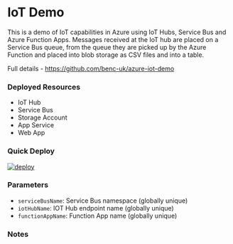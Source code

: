# IoT Demo
This is a demo of IoT capabilities in Azure using IoT Hubs, Service Bus and Azure Function Apps.
Messages received at the IoT hub are placed on a Service Bus queue, from the queue they are picked up by the Azure Function and placed into blob storage as CSV files and into a table. 

Full details - https://github.com/benc-uk/azure-iot-demo

### Deployed Resources
- IoT Hub
- Service Bus
- Storage Account
- App Service
- Web App

### Quick Deploy
[![deploy](https://user-images.githubusercontent.com/14982936/29083503-e23aa98c-7c60-11e7-8436-5f3c32b9d8e3.png)](https://portal.azure.com/#create/Microsoft.Template/uri/https%3A%2F%2Fraw.githubusercontent.com%2Fbenc-uk%2Fazure-arm%2Fmaster%2Fpaas-web%2Fiot-demo%2Fazuredeploy.json)  

### Parameters
- `serviceBusName`: Service Bus namespace (globally unique)
- `iotHubName`: IOT Hub endpoint name (globally unique)
- `functionAppName`: Function App name (globally unique)

### Notes
